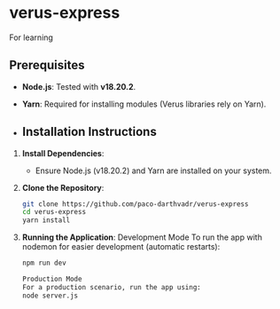 # verus-express
For learning 

## Prerequisites
- **Node.js**: Tested with **v18.20.2**.
- **Yarn**: Required for installing modules (Verus libraries rely on Yarn).

- ## Installation Instructions

1. **Install Dependencies**:
   - Ensure Node.js (v18.20.2) and Yarn are installed on your system.

2. **Clone the Repository**:
   ```bash
   git clone https://github.com/paco-darthvadr/verus-express
   cd verus-express
   yarn install

3. **Running the Application**:
   Development Mode
   To run the app with nodemon for easier development (automatic restarts):
   ```bash
   npm run dev

   Production Mode
   For a production scenario, run the app using:
   node server.js
   
 
